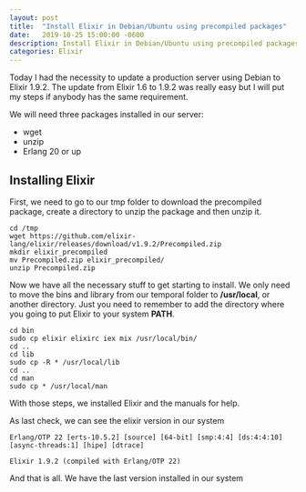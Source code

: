 ```yaml
---
layout: post
title:  "Install Elixir in Debian/Ubuntu using precompiled packages"
date:   2019-10-25 15:00:00 -0600
description: Install Elixir in Debian/Ubuntu using precompiled packages
categories: Elixir
---
```


Today I had the necessity to update a production server using Debian to Elixir 1.9.2. 
The update from Elixir 1.6 to 1.9.2 was really easy but I will put my steps if anybody has the same requirement.

We will need three packages installed in our server:

* wget
* unzip
* Erlang 20 or up

## Installing Elixir

First, we need to go to our tmp folder to download the precompiled package, create a directory to unzip the package and then unzip it.

```
cd /tmp
wget https://github.com/elixir-lang/elixir/releases/download/v1.9.2/Precompiled.zip
mkdir elixir_precompiled
mv Precompiled.zip elixir_precompiled/
unzip Precompiled.zip
```

Now we have all the necessary stuff to get starting to install. We only need to move the bins and library from our temporal folder to **/usr/local**, 
or another directory. Just you need to remember to add the directory where you going to put Elixir to your system **PATH**.

```
cd bin
sudo cp elixir elixirc iex mix /usr/local/bin/
cd ..
cd lib
sudo cp -R * /usr/local/lib
cd ..
cd man
sudo cp * /usr/local/man
```

With those steps, we installed Elixir and the manuals for help.

As last check, we can see the elixir version in our system

```
Erlang/OTP 22 [erts-10.5.2] [source] [64-bit] [smp:4:4] [ds:4:4:10] 
[async-threads:1] [hipe] [dtrace]

Elixir 1.9.2 (compiled with Erlang/OTP 22)
```

And that is all. We have the last version installed in our system